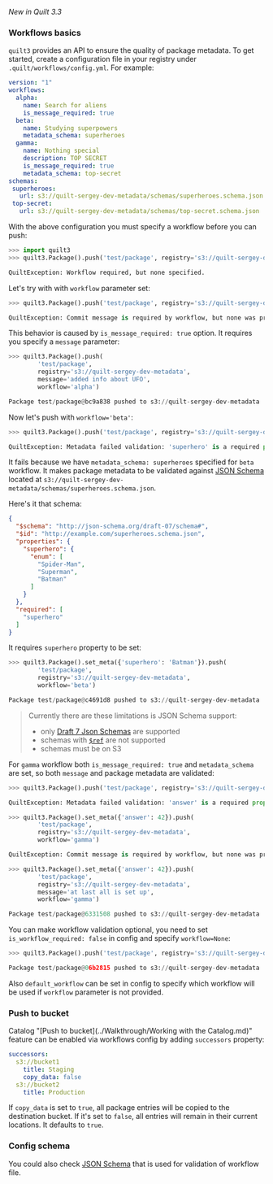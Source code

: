 *New in Quilt 3.3*

### Workflows basics
`quilt3` provides an API to ensure the quality of package metadata. To get started, create a
configuration file in your registry under `.quilt/workflows/config.yml`. For example:

```yaml
version: "1"
workflows:
  alpha:
    name: Search for aliens
    is_message_required: true
  beta:
    name: Studying superpowers
    metadata_schema: superheroes
  gamma:
    name: Nothing special
    description: TOP SECRET
    is_message_required: true
    metadata_schema: top-secret
schemas:
 superheroes:
   url: s3://quilt-sergey-dev-metadata/schemas/superheroes.schema.json
 top-secret:
   url: s3://quilt-sergey-dev-metadata/schemas/top-secret.schema.json
```

With the above configuration you must specify a workflow before you can push:

```python
>>> import quilt3
>>> quilt3.Package().push('test/package', registry='s3://quilt-sergey-dev-metadata')

QuiltException: Workflow required, but none specified.
```


Let's try with with `workflow` parameter set:

```python
>>> quilt3.Package().push('test/package', registry='s3://quilt-sergey-dev-metadata', workflow='alpha')

QuiltException: Commit message is required by workflow, but none was provided.
```

This behavior is caused by `is_message_required: true` option. It requires you specify a `message` parameter:
```python
>>> quilt3.Package().push(
        'test/package',
        registry='s3://quilt-sergey-dev-metadata',
        message='added info about UFO',
        workflow='alpha')

Package test/package@bc9a838 pushed to s3://quilt-sergey-dev-metadata
```

Now let's push with `workflow='beta'`:

```python
>>> quilt3.Package().push('test/package', registry='s3://quilt-sergey-dev-metadata', workflow='beta')

QuiltException: Metadata failed validation: 'superhero' is a required property.
```

It fails because we have `metadata_schema: superheroes` specified for `beta` workflow. It makes package
metadata to be validated against [JSON Schema](https://json-schema.org/) located at
`s3://quilt-sergey-dev-metadata/schemas/superheroes.schema.json`.

Here's it that schema:
```json
{
  "$schema": "http://json-schema.org/draft-07/schema#",
  "$id": "http://example.com/superheroes.schema.json",
  "properties": {
    "superhero": {
      "enum": [
        "Spider-Man",
        "Superman",
        "Batman"
      ]
    }
  },
  "required": [
    "superhero"
  ]
}
```

It requires `superhero` property to be set:

```python
>>> quilt3.Package().set_meta({'superhero': 'Batman'}).push(
        'test/package',
        registry='s3://quilt-sergey-dev-metadata',
        workflow='beta')

Package test/package@c4691d8 pushed to s3://quilt-sergey-dev-metadata
```

> Currently there are these limitations is JSON Schema support:
> * only [Draft 7 Json Schemas](https://json-schema.org/specification-links.html#draft-7) are supported
> * schemas with [`$ref`](https://json-schema.org/draft-07/json-schema-core.html#rfc.section.8.3) are not supported
> * schemas must be on S3

For `gamma` workflow both `is_message_required: true` and `metadata_schema` are set, so both `message`
and package metadata are validated:

```python
>>> quilt3.Package().push('test/package', registry='s3://quilt-sergey-dev-metadata', workflow='gamma')

QuiltException: Metadata failed validation: 'answer' is a required property.

>>> quilt3.Package().set_meta({'answer': 42}).push(
        'test/package',
        registry='s3://quilt-sergey-dev-metadata',
        workflow='gamma')

QuiltException: Commit message is required by workflow, but none was provided.

>>> quilt3.Package().set_meta({'answer': 42}).push(
        'test/package',
        registry='s3://quilt-sergey-dev-metadata',
        message='at last all is set up',
        workflow='gamma')

Package test/package@6331508 pushed to s3://quilt-sergey-dev-metadata
```

You can make workflow validation optional, you need to set `is_workflow_required: false` in config and
specify `workflow=None`:

```python
>>> quilt3.Package().push('test/package', registry='s3://quilt-sergey-dev-metadata', workflow=None)

Package test/package@06b2815 pushed to s3://quilt-sergey-dev-metadata
```

Also `default_workflow` can be set in config to specify which workflow will be used
if `workflow` parameter is not provided.

### Push to bucket
Catalog "[Push to bucket](../Walkthrough/Working with the Catalog.md)" feature can be enabled via workflows config by adding `successors` property:

```yaml
successors:
  s3://bucket1
    title: Staging
    copy_data: false
  s3://bucket2
    title: Production
```

If `copy_data` is set to `true`, all package entries will be copied to the destination bucket.
If it's set to `false`, all entries will remain in their current locations. It defaults to `true`.

### Config schema
You could also check
[JSON Schema](https://github.com/quiltdata/quilt/blob/master/api/python/quilt3/workflows/config-1.schema.json)
that is used for validation of workflow file.
